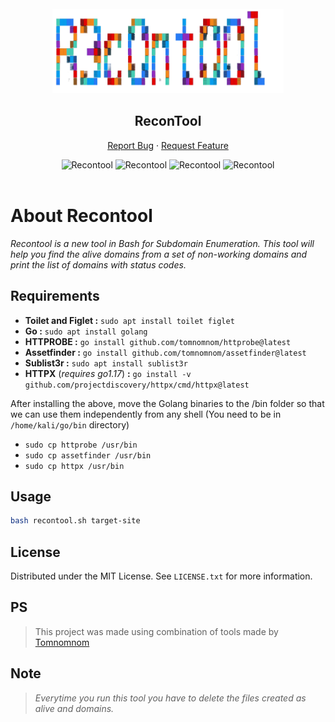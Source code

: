 <!-- PROJECT LOGO -->
<br />
<div align="center">
  <a href="#">
    <img src="./images/recontool-transparent.png" alt="Logo" height="135px">
  </a>

  <h2 align="center">ReconTool</h2>
  <p align="center">
    <a
      href="https://github.com/Shirshakhtml/Recontool/issues/new?assignees=&labels=bug">Report
      Bug</a>
    ·
    <a href="https://github.com/Shirshakhtml/Recontool/issues">Request Feature</a>
  </p>

  <img alt="Recontool" src="https://img.shields.io/github/stars/Shirshakhtml/Recontool">
  <img alt="Recontool" src="https://img.shields.io/github/issues/Shirshakhtml/Recontool">
  <img alt="Recontool" src="https://img.shields.io/github/license/Shirshakhtml/Recontool">
  <img alt="Recontool" src="https://img.shields.io/twitter/url?url=https%3A%2F%2Fgithub.com%2FShirshakhtml%2FRecontool"> <br />  <br />

</div>

# About Recontool

*Recontool  is a new tool in Bash for Subdomain Enumeration. This tool will help you find the alive domains from a set of non-working domains and print the list of domains with status codes.*

## Requirements

- **Toilet and Figlet :** ```sudo apt install toilet figlet```
- **Go :** ```sudo apt install golang```
- **HTTPROBE :** ```go install github.com/tomnomnom/httprobe@latest```
- **Assetfinder :** ```go install github.com/tomnomnom/assetfinder@latest```
- **Sublist3r :** ```sudo apt install sublist3r```
- **HTTPX** (*requires go1.17*) **:** ```go install -v github.com/projectdiscovery/httpx/cmd/httpx@latest```  


After installing the above, move the Golang binaries to the /bin folder so that we can use them independently from any shell (You need to be in ```/home/kali/go/bin``` directory)  

- ```sudo cp httprobe /usr/bin```
- ```sudo cp assetfinder /usr/bin```
- ```sudo cp httpx /usr/bin```
  
## Usage 
```bash
bash recontool.sh target-site
```  
## License

Distributed under the MIT License. See `LICENSE.txt` for more information.

## PS
>This project was made using combination of tools made by [Tomnomnom](https://github.com/tomnomnom)

## Note
>*Everytime you run this tool you have to delete the files created as alive and domains.*
